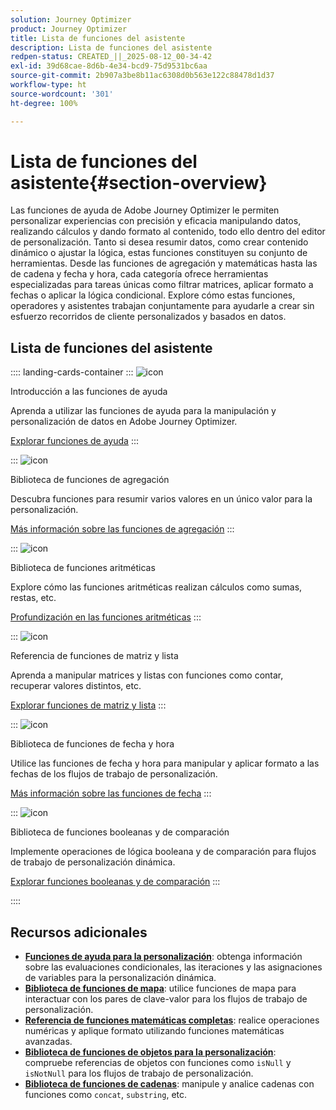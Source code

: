 ```yaml
---
solution: Journey Optimizer
product: Journey Optimizer
title: Lista de funciones del asistente
description: Lista de funciones del asistente
redpen-status: CREATED_||_2025-08-12_00-34-42
exl-id: 39d68cae-8d6b-4e34-bcd9-75d9531bc6aa
source-git-commit: 2b907a3be8b11ac6308d0b563e122c88478d1d37
workflow-type: ht
source-wordcount: '301'
ht-degree: 100%

---
```


# Lista de funciones del asistente{#section-overview}

Las funciones de ayuda de Adobe Journey Optimizer le permiten personalizar experiencias con precisión y eficacia manipulando datos, realizando cálculos y dando formato al contenido, todo ello dentro del editor de personalización. Tanto si desea resumir datos, como crear contenido dinámico o ajustar la lógica, estas funciones constituyen su conjunto de herramientas. Desde las funciones de agregación y matemáticas hasta las de cadena y fecha y hora, cada categoría ofrece herramientas especializadas para tareas únicas como filtrar matrices, aplicar formato a fechas o aplicar la lógica condicional. Explore cómo estas funciones, operadores y asistentes trabajan conjuntamente para ayudarle a crear sin esfuerzo recorridos de cliente personalizados y basados en datos.

## Lista de funciones del asistente

:::: landing-cards-container
:::
![icon](https://cdn.experienceleague.adobe.com/icons/circle-play.svg)

Introducción a las funciones de ayuda

Aprenda a utilizar las funciones de ayuda para la manipulación y personalización de datos en Adobe Journey Optimizer.

[Explorar funciones de ayuda](../using/personalization/functions/functions.md)
:::

:::
![icon](https://cdn.experienceleague.adobe.com/icons/list-check.svg)

Biblioteca de funciones de agregación

Descubra funciones para resumir varios valores en un único valor para la personalización.

[Más información sobre las funciones de agregación](../using/personalization/functions/aggregation.md)
:::

:::
![icon](https://cdn.experienceleague.adobe.com/icons/code-branch.svg)

Biblioteca de funciones aritméticas

Explore cómo las funciones aritméticas realizan cálculos como sumas, restas, etc.

[Profundización en las funciones aritméticas](../using/personalization/functions/arithmetic-functions.md)
:::

:::
![icon](https://cdn.experienceleague.adobe.com/icons/code-branch.svg)

Referencia de funciones de matriz y lista

Aprenda a manipular matrices y listas con funciones como contar, recuperar valores distintos, etc.

[Explorar funciones de matriz y lista](../using/personalization/functions/arrays-list.md)
:::

:::
![icon](https://cdn.experienceleague.adobe.com/icons/calendar-alt.svg)

Biblioteca de funciones de fecha y hora

Utilice las funciones de fecha y hora para manipular y aplicar formato a las fechas de los flujos de trabajo de personalización.

[Más información sobre las funciones de fecha](../using/personalization/functions/dates.md)
:::

:::
![icon](https://cdn.experienceleague.adobe.com/icons/code-branch.svg)

Biblioteca de funciones booleanas y de comparación

Implemente operaciones de lógica booleana y de comparación para flujos de trabajo de personalización dinámica.

[Explorar funciones booleanas y de comparación](../using/personalization/functions/operators.md)
:::

::::


## Recursos adicionales

- **[Funciones de ayuda para la personalización](../using/personalization/functions/helpers.md)**: obtenga información sobre las evaluaciones condicionales, las iteraciones y las asignaciones de variables para la personalización dinámica.
- **[Biblioteca de funciones de mapa](../using/personalization/functions/maps.md)**: utilice funciones de mapa para interactuar con los pares de clave-valor para los flujos de trabajo de personalización.
- **[Referencia de funciones matemáticas completas](../using/personalization/functions/math.md)**: realice operaciones numéricas y aplique formato utilizando funciones matemáticas avanzadas.
- **[Biblioteca de funciones de objetos para la personalización](../using/personalization/functions/objects.md)**: compruebe referencias de objetos con funciones como `isNull` y `isNotNull` para los flujos de trabajo de personalización.
- **[Biblioteca de funciones de cadenas](../using/personalization/functions/string.md)**: manipule y analice cadenas con funciones como `concat`, `substring`, etc.
